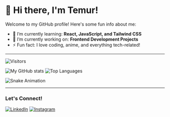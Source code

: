 # 👋 Hi there, I'm Temur!

Welcome to my GitHub profile! Here's some fun info about me:

- 🌱 I’m currently learning: **React, JavaScript, and Tailwind CSS**
- 🔭 I’m currently working on: **Frontend Development Projects**
- ⚡ Fun fact: I love coding, anime, and everything tech-related!

---
![Visitors](https://komarev.com/ghpvc/?username=abdialimovtemur&color=brightgreen)


![My GitHub stats](https://github-readme-stats.vercel.app/api?username=abdialimovtemur&show_icons=true&theme=radical)
![Top Languages](https://github-readme-stats.vercel.app/api/top-langs/?username=abdialimovtemur&layout=compact&theme=radical)

![Snake Animation](https://github.com/abdialimovtemur/abdialimovtemur/blob/output/github-contribution-grid-snake.svg)

---

### Let's Connect!
[![LinkedIn](https://img.shields.io/badge/LinkedIn-Temur-blue?style=for-the-badge&logo=linkedin)](https://linkedin.com/in/YOUR_LINKEDIN)
[![Instagram](https://img.shields.io/badge/Instagram-Temur-red?style=for-the-badge&logo=instagram)](https://instagram.com/YOUR_INSTAGRAM)
